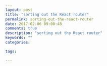 ```yaml
---
layout: post
title: "sorting out the React router"
permalink: sorting-out-the-react-router
date: 2017-02-06 09:08:48
comments: true
description: "sorting out the React router"
keywords: ""
categories:

tags:

---
```

